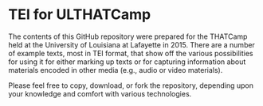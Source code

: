 # TEI for ULTHATCamp

The contents of this GitHub repository were prepared for the THATCamp held at the University of Louisiana at Lafayette in 2015. There are a number of example texts, most in TEI format, that show off the various possibilities for using it for either marking up texts or for capturing information about materials encoded in other media (e.g., audio or video materials). 

Please feel free to copy, download, or fork the repository, depending upon your knowledge and comfort with various technologies.